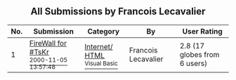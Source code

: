 ﻿<div align="center">

## All Submissions by Francois Lecavalier

</div>

No.  | Submission | Category | By   | User Rating
---- | ---------- | -------- | ---- | -----------
1 | [FireWall for \#TsKr<br /><sup>2000-11-05 13:57:48</sup>](https://github.com/Planet-Source-Code/francois-lecavalier-firewall-for-tskr__1-12559) | [Internet/ HTML<br /><sup>Visual Basic</sup>](../ByCategory/internet-html__1-34.md) | Francois Lecavalier | 2.8 (17 globes from 6 users)
